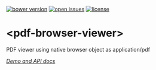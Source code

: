 [![bower version](https://img.shields.io/bower/v/pdf-browser-viewer.svg)](https://libraries.io/bower/pdf-browser-viewer)
[![open issues](https://img.shields.io/github/issues/IngressoRapidoWebComponents%2Fpdf-browser-viewer.svg)](https://github.com/IngressoRapidoWebComponents/pdf-browser-viewer/issues)
[![license](https://img.shields.io/github/license/IngressoRapidoWebComponents%2Fpdf-browser-viewer.svg)](https://github.com/IngressoRapidoWebComponents/pdf-browser-viewer/blob/master/LICENSE)


# \<pdf-browser-viewer\>

PDF viewer using native browser object as application/pdf

_[Demo and API docs](https://ingressorapidowebcomponents.github.io/components/pdf-browser-viewer/)_